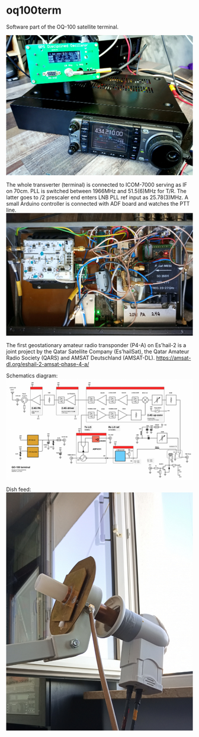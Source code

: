 # oq100term
Software part of the OQ-100 satellite terminal.

<img src="/img/out.jpg" alt="Kitten"
	title="A cute kitten" width="640" />

The whole transverter (terminal) is connected to ICOM-7000 serving as IF on 70cm. PLL is switched between 1966MHz and 51.5(6)MHz for T/R. The latter goes to /2 prescaler end enters LNB PLL ref input as 25.78(3)MHz. A small Arduino controller is connected with ADF board and watches the PTT line.
<img src="/img/in.jpg" alt="Kitten"
	title="A cute kitten" width="640" />
	
The first geostationary amateur radio transponder (P4-A) on Es’hail-2 is a joint project by the Qatar Satellite Company (Es’hailSat), the Qatar Amateur Radio Society (QARS) and AMSAT Deutschland (AMSAT-DL). https://amsat-dl.org/eshail-2-amsat-phase-4-a/

Schematics diagram:
<img src="/img/schematics_diagram.png" alt="Kitten"
	title="A cute kitten" width="640" />
	
Dish feed:
<img src="/img/feed.jpg" alt="Kitten"
	title="A cute kitten" width="640" />
